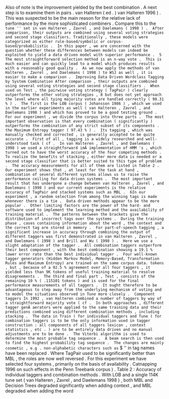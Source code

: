 Also of note is the improvement yielded by the best combination . 
A next step is to examine them in pairs . 
van Halteren ( ed . ) 
van Halteren 1996 ) . 
This was suspected to be the main reason for the relative lack of performance by the more sophisticated combiners . 
Compare this to the `` tune '' set in van Halteren , Zavrel , and Daelemans ( 1998 ) . 
After comparison, their outputs are combined using several voting strategies and second stage classifiers.
Traditionally , these models were categorized as either rule-based/symbolic or corpus-based/probabilistic . 
In this paper , we are concerned with the question whether these differences between models can indeed be exploited to yield a data driven model with superior performance . 
5 The most straightforward selection method is an n-way vote . 
This is much easier and can quickly lead to a model which produces results with a reasonably good quality . 
As we now apply the methods of van Halteren , Zavrel , and Daelemans ( 1998 ) to WSJ as well , it is easier to make a comparison . 
Improving Data Driven Wordclass Tagging by System Combination
After comparison , their outputs are combined using several voting strategies and second stage classifiers . 
When used on Test , the pairwise voting strategy ( TagPair ) clearly outperforms the other voting strategies , 8 but does not yet approach the level where all tying majority votes are handled correctly ( 98.31 % ) . 
The first is the LOB corpus ( Johansson 1986 ) , which we used in the earlier experiments as well ( van Halteren , Zavrel , and Daelemans 1998 ) and which has proved to be a good testing ground . 
For our experiment , we divide the corpus into three parts . 
The most important observation is that every combination ( significantly ) outperforms the combination of any strict subset of its components . 
the Maximum Entropy tagger ( 97.43 % ) . 
Its tagging , which was manually checked and corrected , is generally accepted to be quite accurate . 
First of all , tagging is a widely researched and well-understood task ( cf . 
In van Halteren , Zavrel , and Daelemans ( 1998 ) we used a straightforward imÂ­ implementation of HMM 's , which turned out to have the worst accuracy of the four competing methods . 
To realize the benefits of stacking , either more data is needed or a second stage classifier that is better suited to this type of problem . 
The accuracy measurements for all of them are listed in Table 2 . 
Our experiment shows that , at least for the task at hand , combination of several different systems allows us to raise the performance ceiling for data driven systems . 
The most important result that has undergone a change between van Halteren , Zavrel , and Daelemans ( 1998 ) and our current experiments is the relative accuracy of TagPair and stacked systems such as MBL . 
6In our experiment , a random selection from among the winning tags is made whenever there is a tie . 
Data driven methods appear to be the more popular . 
Other limiting factors are the power of the hard- and software used to implement the learning method and the availability of training material . 
The patterns between the brackets give the distribution of incorrect tags over the systems . 
During the training phase , cases containing information about the word , the context and the correct tag are stored in memory . 
For part-of-speech tagging , a significant increase in accuracy through combining the output of different taggers was first demonstrated in van Halteren , Zavrel , and Daelemans ( 1998 ) and Brill and Wu ( 1998 ) . 
Here we use a slight adaptation of the tagger . 
All combination taggers outperform their best component , with the best combination showing a 19.1 % lower error rate than the best individual tagger . 
Four well-known tagger generators (Hidden Markov Model, Memory-Based, Transformation Rules and Maximum Entropy) are trained on the same corpus data.
tokens , but , because of a 92.5 % agreement over all four taggers , it yielded less than 9K tokens of useful training material to resolve disagreements . 
The third and final part , Test , consists of the remaining 10 % ( .115101 tokens ) and is used for the final performance measurements of all taggers . 
It ought therefore to be advantageous to step away from the underlying mechanism of voting and to model the situations observed in Tune more closely . 
Component taggers In 1992 , van Halteren combined a number of taggers by way of a straightforward majority vote ( cf . 
In both approaches , different tagger genÂ­ aerators were applied to the same training data and their predictions combined using different combination methods , including stacking . 
The data in Train ( for individual taggers and Tune ( for combination taggers is to be the only information used in tagger construction : all components of all taggers lexicon , context statistics , etc . ) are to be entirely data driven and no manual adjustments are to be done . 
The Viterbi algorithm is used to determine the most probable tag sequence . 
A beam search is then used to find the highest probability tag sequence . 
The changes are mainly cosmetic , e.g . non-alphabetic characters such as `` $ '' in tag names have been replaced . 
Where TagPair used to be significantly better than MBL , the roles are now well reversed . 
For this experiment we have selected four systems , primarily on the basis of availability . 
Catnapping 1996 on such effects in the Penn Treebank corpus ) . 
Table 2 : Accuracy of individual taggers and combination methods . 
With LOB and a single 114K tune set ( van Halteren , Zavrel , and Daelemans 1998 ) , both MBL and Decision Trees degraded significantly when adding context , and MBL degraded when adding the word 